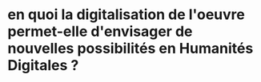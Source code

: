 # en quoi la digitalisation de l'oeuvre permet-elle d'envisager de nouvelles possibilités en Humanités Digitales ?
